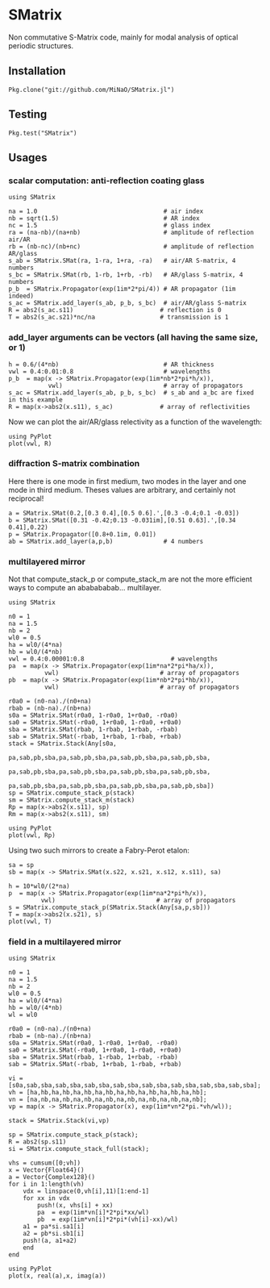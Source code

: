 # SMatrix

Non commutative S-Matrix code, mainly for modal analysis of optical periodic structures.

## Installation

```
Pkg.clone("git://github.com/MiNaO/SMatrix.jl")
```

## Testing

```
Pkg.test("SMatrix")
```

## Usages

### scalar computation: anti-reflection coating glass

```
using SMatrix

na = 1.0                                   # air index
nb = sqrt(1.5)                             # AR index
nc = 1.5                                   # glass index
ra = (na-nb)/(na+nb)                       # amplitude of reflection air/AR
rb = (nb-nc)/(nb+nc)                       # amplitude of reflection AR/glass
s_ab = SMatrix.SMat(ra, 1-ra, 1+ra, -ra)   # air/AR S-matrix, 4 numbers
s_bc = SMatrix.SMat(rb, 1-rb, 1+rb, -rb)   # AR/glass S-matrix, 4 numbers
p_b  = SMatrix.Propagator(exp(1im*2*pi/4)) # AR propagator (1im indeed)
s_ac = SMatrix.add_layer(s_ab, p_b, s_bc)  # air/AR/glass S-matrix
R = abs2(s_ac.s11)                        # reflection is 0
T = abs2(s_ac.s21)*nc/na                  # transmission is 1
```

### add_layer arguments can be vectors (all having the same size, or 1)

```
h = 0.6/(4*nb)                             # AR thickness
vwl = 0.4:0.01:0.8                         # wavelengths
p_b  = map(x -> SMatrix.Propagator(exp(1im*nb*2*pi*h/x)),
       	   vwl)                            # array of propagators
s_ac = SMatrix.add_layer(s_ab, p_b, s_bc)  # s_ab and a_bc are fixed in this example
R = map(x->abs2(x.s11), s_ac)             # array of reflectivities
```

Now we can plot the air/AR/glass relectivity as a function of the wavelength:

```
using PyPlot
plot(vwl, R)
```

### diffraction S-matrix combination

Here there is one mode in first medium, two modes in the layer and one mode in third medium.
Theses values are arbitrary, and certainly not reciprocal!

```
a = SMatrix.SMat(0.2,[0.3 0.4],[0.5 0.6].',[0.3 -0.4;0.1 -0.03])
b = SMatrix.SMat([0.31 -0.42;0.13 -0.031im],[0.51 0.63].',[0.34 0.41],0.22)
p = SMatrix.Propagator([0.8+0.1im, 0.01])
ab = SMatrix.add_layer(a,p,b)              # 4 numbers
```

### multilayered mirror

Not that compute_stack_p or compute_stack_m are not the more efficient ways
to compute an ababababab... multilayer.

```
using SMatrix

n0 = 1
na = 1.5
nb = 2
wl0 = 0.5
ha = wl0/(4*na)
hb = wl0/(4*nb)
vwl = 0.4:0.00001:0.8                        # wavelengths
pa  = map(x -> SMatrix.Propagator(exp(1im*na*2*pi*ha/x)),
          vwl)                            # array of propagators
pb  = map(x -> SMatrix.Propagator(exp(1im*nb*2*pi*hb/x)),
          vwl)                            # array of propagators

r0a0 = (n0-na)./(n0+na)
rbab = (nb-na)./(nb+na)
s0a = SMatrix.SMat(r0a0, 1-r0a0, 1+r0a0, -r0a0)
sa0 = SMatrix.SMat(-r0a0, 1+r0a0, 1-r0a0, +r0a0)
sba = SMatrix.SMat(rbab, 1-rbab, 1+rbab, -rbab)
sab = SMatrix.SMat(-rbab, 1+rbab, 1-rbab, +rbab)
stack = SMatrix.Stack(Any[s0a,
                          pa,sab,pb,sba,pa,sab,pb,sba,pa,sab,pb,sba,pa,sab,pb,sba,
                          pa,sab,pb,sba,pa,sab,pb,sba,pa,sab,pb,sba,pa,sab,pb,sba,
                          pa,sab,pb,sba,pa,sab,pb,sba,pa,sab,pb,sba,pa,sab,pb,sba])
sp = SMatrix.compute_stack_p(stack)
sm = SMatrix.compute_stack_m(stack)
Rp = map(x->abs2(x.s11), sp)
Rm = map(x->abs2(x.s11), sm)

using PyPlot
plot(vwl, Rp)
```

Using two such mirrors to create a Fabry-Perot etalon:

```
sa = sp
sb = map(x -> SMatrix.SMat(x.s22, x.s21, x.s12, x.s11), sa)

h = 10*wl0/(2*na)
p  = map(x -> SMatrix.Propagator(exp(1im*na*2*pi*h/x)),
         vwl)                            # array of propagators
s = SMatrix.compute_stack_p(SMatrix.Stack(Any[sa,p,sb]))
T = map(x->abs2(x.s21), s)
plot(vwl, T)
```

### field in a multilayered mirror

```
using SMatrix

n0 = 1
na = 1.5
nb = 2
wl0 = 0.5
ha = wl0/(4*na)
hb = wl0/(4*nb)
wl = wl0

r0a0 = (n0-na)./(n0+na)
rbab = (nb-na)./(nb+na)
s0a = SMatrix.SMat(r0a0, 1-r0a0, 1+r0a0, -r0a0)
sa0 = SMatrix.SMat(-r0a0, 1+r0a0, 1-r0a0, +r0a0)
sba = SMatrix.SMat(rbab, 1-rbab, 1+rbab, -rbab)
sab = SMatrix.SMat(-rbab, 1+rbab, 1-rbab, +rbab)

vi = [s0a,sab,sba,sab,sba,sab,sba,sab,sba,sab,sba,sab,sba,sab,sba,sab,sba];
vh = [ha,hb,ha,hb,ha,hb,ha,hb,ha,hb,ha,hb,ha,hb,ha,hb];
vn = [na,nb,na,nb,na,nb,na,nb,na,nb,na,nb,na,nb,na,nb];
vp = map(x -> SMatrix.Propagator(x), exp(1im*vn*2*pi.*vh/wl));

stack = SMatrix.Stack(vi,vp)

sp = SMatrix.compute_stack_p(stack);
R = abs2(sp.s11)
si = SMatrix.compute_stack_full(stack);

vhs = cumsum([0;vh])
x = Vector{Float64}()
a = Vector{Complex128}()
for i in 1:length(vh)
    vdx = linspace(0,vh[i],11)[1:end-1]
    for xx in vdx
    	push!(x, vhs[i] + xx)
        pa  = exp(1im*vn[i]*2*pi*xx/wl)
        pb  = exp(1im*vn[i]*2*pi*(vh[i]-xx)/wl)
	a1 = pa*si.sa1[i]
	a2 = pb*si.sb1[i]
	push!(a, a1+a2)
    end
end

using PyPlot
plot(x, real(a),x, imag(a))
```

